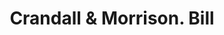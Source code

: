 ---
doi: 10.7916/D8184JQN
date_other: '1880'
date_other_textual: 1880-1889
form: printed ephemera
genre:
- Invoices
name:
- Crandall & Morrison
object_in_context_url: https://biggert.cul.columbia.edu/items/view/ave_biggert_01925
subject_hierarchical_geographic:
- Syracuse, New York, United States
subject_name:
- Crandall & Morrison
title: Crandall & Morrison. Bill
sort_title: Crandall & Morrison. Bill
call_number: ave_biggert_01925
coordinates:
- 43.04694444444444,-76.14444444444445
pid: ave_biggert_01925
identifiers: ave_biggert_01925
thumbnail: https://derivativo-3.library.columbia.edu/iiif/2/ldpd:490593/full/!256,256/0/native.jpg
permalink: "/items/ave_biggert_01925/"
layout: iiif-image-page
---